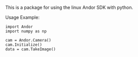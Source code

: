 This is a package for using the linux Andor SDK with python.

Usage Example:
```
import Andor
import numpy as np

cam = Andor.Camera()
cam.Initialize()
data = cam.TakeImage()

```